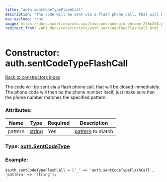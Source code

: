```yaml
---
title: "auth.sentCodeTypeFlashCall"
description: "The code will be sent via a flash phone call, that will be closed immediately. The phone code will then be the phone number itself, just make sure that the phone number matches the specified pattern."
nav_exclude: true
image: https://docs.madelineproto.xyz/favicons/android-chrome-256x256.png
redirect_from: /API_docs/constructors/auth_sentCodeTypeFlashCall.html
---
```

# Constructor: auth.sentCodeTypeFlashCall  
[Back to constructors index](/API_docs/constructors/index.html)



The code will be sent via a flash phone call, that will be closed immediately. The phone code will then be the phone number itself, just make sure that the phone number matches the specified pattern.

### Attributes:

| Name     |    Type       | Required | Description |
|----------|---------------|----------|-------------|
|pattern|[string](/API_docs/types/string.html) | Yes|[pattern](https://core.telegram.org/api/pattern) to match|



### Type: [auth.SentCodeType](/API_docs/types/auth.SentCodeType.html)


### Example:

```
$auth_sentCodeTypeFlashCall = ['_' => 'auth.sentCodeTypeFlashCall', 'pattern' => 'string'];
```  
